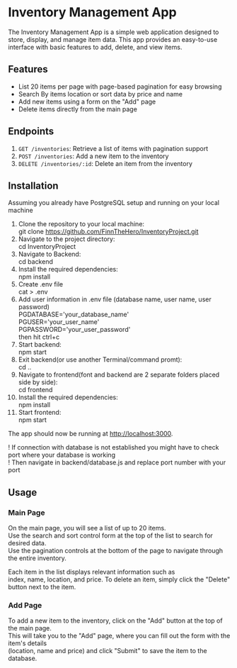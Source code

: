 # Inventory Management App

The Inventory Management App is a simple web application designed to store, display, and manage item data.
This app provides an easy-to-use interface with basic features to add, delete, and view items.

## Features

- List 20 items per page with page-based pagination for easy browsing
- Search By items location or sort data by price and name
- Add new items using a form on the "Add" page
- Delete items directly from the main page

## Endpoints

1. `GET /inventories`: Retrieve a list of items with pagination support
2. `POST /inventories`: Add a new item to the inventory
3. `DELETE /inventories/:id`: Delete an item from the inventory

## Installation

Assuming you already have PostgreSQL setup and running on your local machine

1. Clone the repository to your local machine:  
   	git clone https://github.com/FinnTheHero/InventoryProject.git  
2. Navigate to the project directory:  
	cd InventoryProject  
3. Navigate to Backend:  
	cd backend  
4. Install the required dependencies:  
	npm install  
5. Create .env file  
	cat > .env  
6. Add user information in .env file (database name, user name, user password)  
	PGDATABASE='your_database_name'  
	PGUSER='your_user_name'  
	PGPASSWORD='your_user_password'  
	then hit ctrl+c  
7. Start backend:  
	npm start  
8. Exit backend(or use another Terminal/command promt):  
	cd ..  
9. Navigate to frontend(font and backend are 2 separate folders placed side by side):  
	cd frontend  
10. Install the required dependencies:  
	npm install  
11. Start frontend:  
	npm start  

The app should now be running at [http://localhost:3000](http://localhost:3000).  

! If connection with database is not established you might have to check port where your database is working  
! Then navigate in backend/database.js and replace port number with your port   

## Usage

### Main Page

On the main page, you will see a list of up to 20 items.  
Use the search and sort control form at the top of the list to search for desired data.  
Use the pagination controls at the bottom of the page to navigate through the entire inventory.  

Each item in the list displays relevant information such as  
index, name, location, and price. To delete an item, simply click the "Delete" button next to the item.  

### Add Page

To add a new item to the inventory, click on the "Add" button at the top of the main page.  
This will take you to the "Add" page, where you can fill out the form with the item's details  
(location, name and price) and click "Submit" to save the item to the database.  
